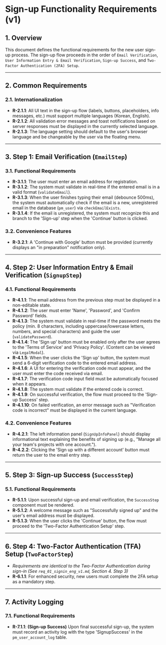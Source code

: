 # Sign-up Functionality Requirements (v1)

## 1. Overview
This document defines the functional requirements for the new user sign-up process. The sign-up flow proceeds in the order of `Email Verification`, `User Information Entry & Email Verification`, `Sign-up Success`, and `Two-Factor Authentication (2FA) Setup`.

---

## 2. Common Requirements

### 2.1. Internationalization
- **R-2.1.1**: All UI text in the sign-up flow (labels, buttons, placeholders, info messages, etc.) must support multiple languages (Korean, English).
- **R-2.1.2**: All validation error messages and toast notifications based on server responses must be displayed in the currently selected language.
- **R-2.1.3**: The language setting should default to the user's browser language and be changeable by the user via the floating menu.

---

## 3. Step 1: Email Verification (`EmailStep`)

### 3.1. Functional Requirements
- **R-3.1.1**: The user must enter an email address for registration.
- **R-3.1.2**: The system must validate in real-time if the entered email is in a valid format (`validateEmail`).
- **R-3.1.3**: When the user finishes typing their email (debounce 500ms), the system must automatically check if the email is a new, unregistered email in the database (`pm_user`) via `checkEmailExists`.
- **R-3.1.4**: If the email is unregistered, the system must recognize this and branch to the 'Sign-up' step when the 'Continue' button is clicked.

### 3.2. Convenience Features
- **R-3.2.1**: A 'Continue with Google' button must be provided (currently displays an "in preparation" notification only).

---

## 4. Step 2: User Information Entry & Email Verification (`SignupStep`)

### 4.1. Functional Requirements
- **R-4.1.1**: The email address from the previous step must be displayed in a non-editable state.
- **R-4.1.2**: The user must enter 'Name', 'Password', and 'Confirm Password' fields.
- **R-4.1.3**: The system must validate in real-time if the password meets the policy (min. 8 characters, including uppercase/lowercase letters, numbers, and special characters) and guide the user (`validatePassword`).
- **R-4.1.4**: The 'Sign up' button must be enabled only after the user agrees to the 'Terms of Service' and 'Privacy Policy'. (Content can be viewed via `LegalModal`).
- **R-4.1.5**: When the user clicks the 'Sign up' button, the system must send a 6-digit verification code to the entered email address.
- **R-4.1.6**: A UI for entering the verification code must appear, and the user must enter the code received via email.
- **R-4.1.7**: The verification code input field must be automatically focused when it appears.
- **R-4.1.8**: The system must validate if the entered code is correct.
- **R-4.1.9**: On successful verification, the flow must proceed to the 'Sign-up Success' step.
- **R-4.1.10**: On failed verification, an error message such as "Verification code is incorrect" must be displayed in the current language.

### 4.2. Convenience Features
- **R-4.2.1**: The left information panel (`SignUpInfoPanel`) should display informational text explaining the benefits of signing up (e.g., "Manage all your team's projects with one account.").
- **R-4.2.2**: Clicking the 'Sign up with a different account' button must return the user to the email entry step.

---

## 5. Step 3: Sign-up Success (`SuccessStep`)

### 5.1. Functional Requirements
- **R-5.1.1**: Upon successful sign-up and email verification, the `SuccessStep` component must be rendered.
- **R-5.1.2**: A welcome message such as "Successfully signed up" and the user's email address must be displayed.
- **R-5.1.3**: When the user clicks the 'Continue' button, the flow must proceed to the 'Two-Factor Authentication Setup' step.

---

## 6. Step 4: Two-Factor Authentication (TFA) Setup (`TwoFactorStep`)
- *Requirements are identical to the Two-Factor Authentication during sign-in (See `req_01_signin_eng_v1.md`, Section 4. Step 3)*
- **R-6.1.1**: For enhanced security, new users must complete the 2FA setup as a mandatory step.

---

## 7. Activity Logging

### 7.1. Functional Requirements
- **R-7.1.1**: **(Sign-up Success)** Upon final successful sign-up, the system must record an activity log with the type 'SignupSuccess' in the `pm_user_account_log` table. 